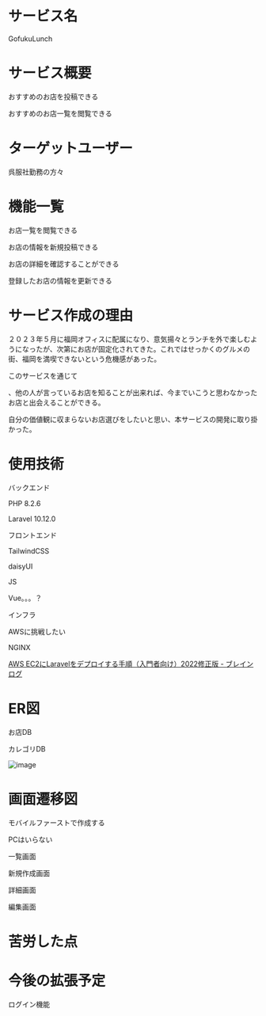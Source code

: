 # サービス名

 GofukuLunch

# サービス概要

おすすめのお店を投稿できる

おすすめのお店一覧を閲覧できる

# ターゲットユーザー

呉服社勤務の方々

# 機能一覧

お店一覧を閲覧できる

お店の情報を新規投稿できる

お店の詳細を確認することができる

登録したお店の情報を更新できる

# サービス作成の理由

２０２３年５月に福岡オフィスに配属になり、意気揚々とランチを外で楽しむようになったが、次第にお店が固定化されてきた。これではせっかくのグルメの街、福岡を満喫できないという危機感があった。

このサービスを通じて

、他の人が言っているお店を知ることが出来れば、今までいこうと思わなかったお店と出会えることができる。

自分の価値観に収まらないお店選びをしたいと思い、本サービスの開発に取り掛かった。

# 使用技術

バックエンド

PHP 8.2.6

Laravel 10.12.0

フロントエンド

TailwindCSS

daisyUI

JS 

Vue。。。？

インフラ

AWSに挑戦したい

NGINX

[AWS EC2にLaravelをデプロイする手順（入門者向け）2022修正版 - ブレインログ](https://brainlog.jp/server/aws/post-3246/)

# ER図

お店DB

カレゴリDB

![image](https://github.com/ushijimakunn/-GofukuLunch/assets/98957780/e37f4d00-54a3-4d57-8841-bdafbe91be84)


# 画面遷移図

モバイルファーストで作成する

PCはいらない

一覧画面

新規作成画面

詳細画面

編集画面

# 苦労した点

# 今後の拡張予定

ログイン機能